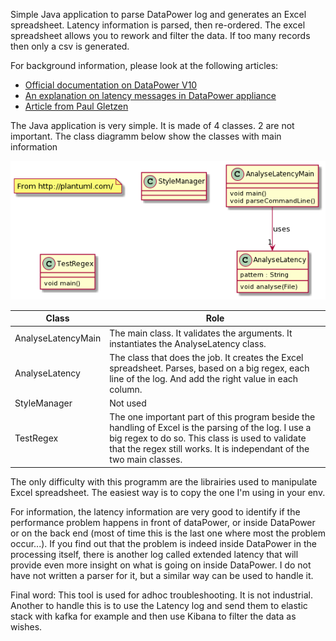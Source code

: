 Simple Java application to parse DataPower log and generates an Excel spreadsheet. 
Latency information is parsed, then re-ordered. The excel spreadsheet allows you to rework and filter the data.
If too many records then only a csv is generated.

For background information, please look at the following articles:
* [Official documentation on DataPower V10](https://www.ibm.com/support/knowledgecenter/SS9H2Y_10.0/com.ibm.dp.doc/latency_messages.html)
* [An explanation on latency messages in DataPower appliance ](https://www.ibm.com/support/pages/latency-messages-datapower-appliance)
* [Article from Paul Gletzen](http://pglezen.github.io/dpShowLatency/ShowLatency.html)

The Java application is very simple. It is made of 4 classes. 2 are not important.
The class diagramm below show the classes with main information

![Class diagramm](./images/class-diag.png)

| Class              | Role                                                                                                                                                                                                                                   |
|--------------------|----------------------------------------------------------------------------------------------------------------------------------------------------------------------------------------------------------------------------------------|
| AnalyseLatencyMain | The main class. It validates the arguments. It instantiates the   AnalyseLatency class.                                                                                                                                                |
| AnalyseLatency     | The class that does the job. It creates the Excel spreadsheet. Parses,   based on a big regex, each line of the log. And add the right value in each   column.                                                                         |
| StyleManager       | Not used                                                                                                                                                                                                                               |
| TestRegex          | The one important part of this program beside the handling of Excel is   the parsing of the log. I use a big regex to do so. This class is used to   validate that the regex still works. It is independant of the two main   classes. |


The only difficulty with this programm are the librairies used to manipulate Excel spreadsheet. The easiest way is to copy the one I'm using in your env.

For information, the latency information are very good to identify if the performance problem happens in front of dataPower, or inside DataPower or on the back end (most of time this is the last one where most the problem occur...).
If you find out that the problem is indeed inside DataPower in the processing itself, there is another log called extended latency that will provide even more insight on what is going on inside DataPower. I do not have not written a parser for it, but a similar way can be used to handle it.

Final word: This tool is used for adhoc troubleshooting. It is not industrial. Another to handle this is to use the Latency log and send them to elastic stack with kafka for example and then use Kibana to filter the data as wishes.